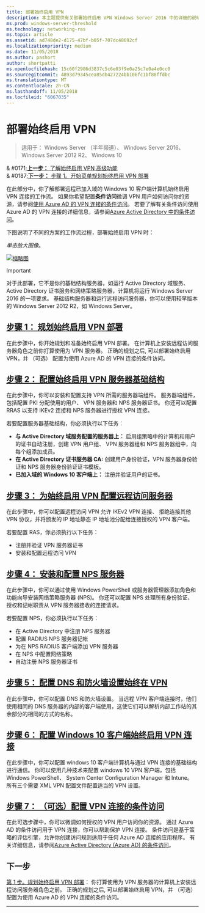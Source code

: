 ```yaml
---
title: 部署始终启用 VPN
description: 本主题提供有关部署始终启用 VPN Windows Server 2016 中的详细的说明。
ms.prod: windows-server-threshold
ms.technology: networking-ras
ms.topic: article
ms.assetid: ad748de2-d175-47bf-b05f-707dc48692cf
ms.localizationpriority: medium
ms.date: 11/05/2018
ms.author: pashort
author: shortpatti
ms.openlocfilehash: 15c60f2986d3837c5c6e03f9e0a25c7e0a4e0cc0
ms.sourcegitcommit: 4893d79345cea85db427224bb106fc1bf88ffdbc
ms.translationtype: MT
ms.contentlocale: zh-CN
ms.lasthandoff: 11/05/2018
ms.locfileid: "6067035"
---
```

# 部署始终启用 VPN

>适用于： Windows Server （半年频道）、 Windows Server 2016、 Windows Server 2012 R2、 Windows 10

& #0171;[**上一步：** 了解始终启用 VPN 高级功能](always-on-vpn-adv-options.md)<br>
& #0187;[**下一步：** 步骤 1。开始菜单规划始终启用 VPN 部署](always-on-vpn-deploy-planning.md)

在此部分中，你了解部署远程已加入域的 Windows 10 客户端计算机始终启用 VPN 连接的工作流。 如果你希望配置**条件访问**微调 VPN 用户如何访问你的资源，请参阅[使用 Azure AD 的 VPN 连接的条件访问](../../ad-ca-vpn-connectivity-windows10.md)。 若要了解有关条件访问使用 Azure AD 的 VPN 连接的详细信息，请参阅[Azure Active Directory 中的条件访问](https://docs.microsoft.com/azure/active-directory/active-directory-conditional-access-azure-portal)。 


下图说明了不同的方案的工作流过程，部署始终启用 VPN 时： 

_单击放大图像_。

<a href="../../../../media/Always-On-Vpn/always-on-vpn-deployment-workflow.png" alt="Full-sized view of the Always On VPN deployment workflow" target="_blank">![缩略图](../../../../media/Always-On-Vpn/always-on-vpn-deployment-workflow-sm.png)
</a> 

>[!IMPORTANT]
>对于此部署，它不是你的基础结构服务器，如运行 Active Directory 域服务、 Active Directory 证书服务和网络策略服务器，计算机将运行 Windows Server 2016 的一项要求。 基础结构服务器和运行远程访问服务器，你可以使用较早版本的 Windows Server 2012 R2，如 Windows Server。

## [步骤 1： 规划始终启用 VPN 部署](always-on-vpn-deploy-planning.md)

在此步骤中，你开始规划和准备始终启用 VPN 部署。 在计算机上安装远程访问服务器角色之前你打算使用为 VPN 服务器。 正确的规划之后, 可以部署始终启用 VPN，并 （可选） 配置为使用 Azure AD 的 VPN 连接的条件访问。

## [步骤 2： 配置始终启用 VPN 服务器基础结构](vpn-deploy-server-infrastructure.md)

在此步骤中，你可以安装和配置支持 VPN 所需的服务器端组件。 服务器端组件，包括配置 PKI 分配使用的用户、 VPN 服务器和 NPS 服务器证书。  你还可以配置 RRAS 以支持 IKEv2 连接和 NPS 服务器进行授权 VPN 连接。

若要配置服务器基础结构，你必须执行以下任务：
- **与 Active Directory 域服务配置的服务器上：** 启用组策略中的计算机和用户的证书自动注册，创建 VPN 用户组、 VPN 服务器组和 NPS 服务器组中，向每个组添加成员。
- **在 Active Directory 证书服务器 CA:** 创建用户身份验证，VPN 服务器身份验证和 NPS 服务器身份验证证书模板。
- **已加入域的 Windows 10 客户端上：** 注册并验证用户的证书。

## [步骤 3： 为始终启用 VPN 配置远程访问服务器](vpn-deploy-ras.md)

在此步骤中，你可以配置远程访问 VPN 允许 IKEv2 VPN 连接、 拒绝连接其他 VPN 协议，并将颁发的 IP 地址静态 IP 地址池分配给连接授权的 VPN 客户端。

若要配置 RAS，你必须执行以下任务：
- 注册并验证 VPN 服务器证书
- 安装和配置远程访问 VPN

## [步骤 4： 安装和配置 NPS 服务器](vpn-deploy-nps.md)

在此步骤中，你可以通过使用 Windows PowerShell 或服务器管理器添加角色和功能向导安装网络策略服务器 (NPS)。 你还可以配置 NPS 处理所有身份验证、 授权和记帐职责从 VPN 服务器接收的连接请求。

若要配置 NPS，你必须执行以下任务：
- 在 Active Directory 中注册 NPS 服务器
- 配置 RADIUS NPS 服务器记帐
- 为在 NPS RADIUS 客户端添加 VPN 服务器
- 在 NPS 中配置网络策略
- 自动注册 NPS 服务器证书

## [步骤 5： 配置 DNS 和防火墙设置始终在 VPN](vpn-deploy-dns-firewall.md)

在此步骤中，你可以配置 DNS 和防火墙设置。 当远程 VPN 客户端连接时，他们使用相同的 DNS 服务器的内部的客户端使用，这使它们可以解析内部工作站的其余部分的相同的方式的名称。 

## [步骤 6： 配置 Windows 10 客户端始终启用 VPN 连接](vpn-deploy-client-vpn-connections.md)

在此步骤中，你可以配置 windows 10 客户端计算机与通过 VPN 连接的基础结构进行通信。 你可以使用几种技术来配置 windows 10 VPN 客户端，包括 Windows PowerShell、 System Center Configuration Manager 和 Intune。 所有三个需要 XML VPN 配置文件配置适当的 VPN 设置。 

## [步骤 7： （可选）配置 VPN 连接的条件访问](../../ad-ca-vpn-connectivity-windows10.md) 
在此可选步骤中，你可以微调如何授权的 VPN 用户访问你的资源。 通过 Azure AD 的条件访问用于 VPN 连接，你可以帮助保护 VPN 连接。 条件访问是基于策略的评估引擎，允许你创建访问规则适用于任何 Azure AD 连接的应用程序。 有关详细信息，请参阅[Azure Active Directory (Azure AD) 的条件访问](https://docs.microsoft.com/azure/active-directory/active-directory-conditional-access-azure-portal)。


## 下一步
[第 1 步。规划始终启用 VPN 部署](always-on-vpn-deploy-planning.md)： 你打算使用为 VPN 服务器的计算机上安装远程访问服务器角色之前。 正确的规划之后, 可以部署始终启用 VPN，并 （可选） 配置为使用 Azure AD 的 VPN 连接的条件访问。  



---